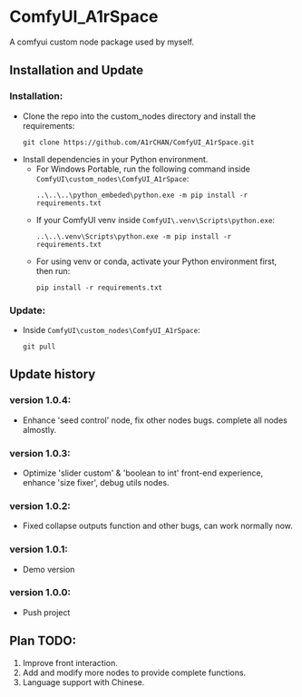 # ComfyUI_A1rSpace
A comfyui custom node package used by myself.

## Installation and Update
### Installation:
* Clone the repo into the custom_nodes directory and install the requirements:
  ```
  git clone https://github.com/A1rCHAN/ComfyUI_A1rSpace.git
  ```
* Install dependencies in your Python environment.
  * For Windows Portable, run the following command inside `ComfyUI\custom_nodes\ComfyUI_A1rSpace`:
    ```
    ..\..\..\python_embeded\python.exe -m pip install -r requirements.txt
    ```
  * If your ComfyUI venv inside `ComfyUI\.venv\Scripts\python.exe`:
    ```
    ..\..\.venv\Scripts\python.exe -m pip install -r requirements.txt
    ```
  * For using venv or conda, activate your Python environment first, then run:
    ```
    pip install -r requirements.txt
    ```

### Update:
* Inside `ComfyUI\custom_nodes\ComfyUI_A1rSpace`:
  ```
  git pull
  ```
## Update history
### version 1.0.4:
- Enhance 'seed control' node, fix other nodes bugs. complete all nodes almostly.
### version 1.0.3:
- Optimize 'slider custom' & 'boolean to int' front-end experience, enhance 'size fixer', debug utils nodes.
### version 1.0.2:
- Fixed collapse outputs function and other bugs, can work normally now.
### version 1.0.1:
- Demo version
### version 1.0.0:
- Push project

## Plan TODO:
1. Improve front interaction.
2. Add and modify more nodes to provide complete functions.
3. Language support with Chinese.
